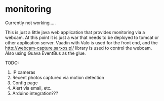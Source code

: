 monitoring
==========

Currently not working.....

This is just a little java web application that provides monitoring via a webcam. At this point it is just a war that needs to be deployed to tomcat or other application server. Vaadin with Valo is used for the front end, and the http://webcam-capture.sarxos.pl/ library is used to control the webcam. Also using Guava EventBus as the glue.

TODO:
1. IP cameras
2. Recent photos captured via motion detection
3. Config page
4. Alert via email, etc.
5. Arduino integration???
